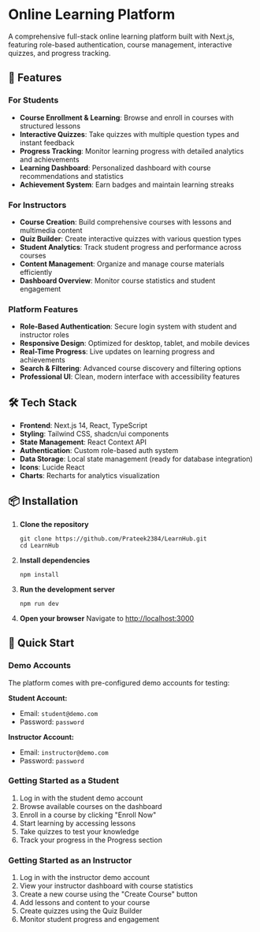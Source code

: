 # Online Learning Platform

A comprehensive full-stack online learning platform built with Next.js, featuring role-based authentication, course management, interactive quizzes, and progress tracking.

## 🚀 Features

### For Students
- **Course Enrollment & Learning**: Browse and enroll in courses with structured lessons
- **Interactive Quizzes**: Take quizzes with multiple question types and instant feedback
- **Progress Tracking**: Monitor learning progress with detailed analytics and achievements
- **Learning Dashboard**: Personalized dashboard with course recommendations and statistics
- **Achievement System**: Earn badges and maintain learning streaks

### For Instructors
- **Course Creation**: Build comprehensive courses with lessons and multimedia content
- **Quiz Builder**: Create interactive quizzes with various question types
- **Student Analytics**: Track student progress and performance across courses
- **Content Management**: Organize and manage course materials efficiently
- **Dashboard Overview**: Monitor course statistics and student engagement

### Platform Features
- **Role-Based Authentication**: Secure login system with student and instructor roles
- **Responsive Design**: Optimized for desktop, tablet, and mobile devices
- **Real-Time Progress**: Live updates on learning progress and achievements
- **Search & Filtering**: Advanced course discovery and filtering options
- **Professional UI**: Clean, modern interface with accessibility features

## 🛠️ Tech Stack

- **Frontend**: Next.js 14, React, TypeScript
- **Styling**: Tailwind CSS, shadcn/ui components
- **State Management**: React Context API
- **Authentication**: Custom role-based auth system
- **Data Storage**: Local state management (ready for database integration)
- **Icons**: Lucide React
- **Charts**: Recharts for analytics visualization

## 📦 Installation

1. **Clone the repository**
   ```
   git clone https://github.com/Prateek2384/LearnHub.git
   cd LearnHub
   ```

2. **Install dependencies**
   ```
   npm install
   ```

3. **Run the development server**
   ```
   npm run dev
   ```

4. **Open your browser**
   Navigate to [http://localhost:3000](http://localhost:3000)

## 🎯 Quick Start

### Demo Accounts

The platform comes with pre-configured demo accounts for testing:

**Student Account:**
- Email: `student@demo.com`
- Password: `password`

**Instructor Account:**
- Email: `instructor@demo.com`
- Password: `password`

### Getting Started as a Student

1. Log in with the student demo account
2. Browse available courses on the dashboard
3. Enroll in a course by clicking "Enroll Now"
4. Start learning by accessing lessons
5. Take quizzes to test your knowledge
6. Track your progress in the Progress section

### Getting Started as an Instructor

1. Log in with the instructor demo account
2. View your instructor dashboard with course statistics
3. Create a new course using the "Create Course" button
4. Add lessons and content to your course
5. Create quizzes using the Quiz Builder
6. Monitor student progress and engagement

